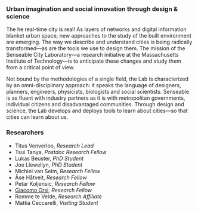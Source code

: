 ### Urban imagination and social innovation through design & science
The he real-time city is real! As layers of networks and digital information blanket urban space, new approaches to the study of the built environment are emerging. The way we describe and understand cities is being radically transformed—as are the tools we use to design them. The mission of the Senseable City Laboratory—a research initiative at the Massachusetts Institute of Technology—is to anticipate these changes and study them from a critical point of view.

Not bound by the methodologies of a single field, the Lab is characterized by an omni-disciplinary approach: it speaks the language of designers, planners, engineers, physicists, biologists and social scientists. Senseable is as fluent with industry partners as it is with metropolitan governments, individual citizens and disadvantaged communities. Through design and science, the Lab develops and deploys tools to learn about cities—so that cities can learn about us.

### Researchers
- Titus Venverloo, *Research Lead*
- Tsui Tanya, *Postdoc Research Fellow*
- Lukas Beuster, *PhD Student*
- Joe Llewellyn, *PhD Student*
- Michiel van Selm, *Research Fellow*
- Åse Håtveit, *Research Fellow*
- Petar Koljensic, *Research Fellow*
- [Giacomo Orsi](researchers/giacomo-orsi.md), *Research Fellow*
- Romme te Velde, *Research Affiliate*
- Mattia Ceccarelli, *Visiting Student*